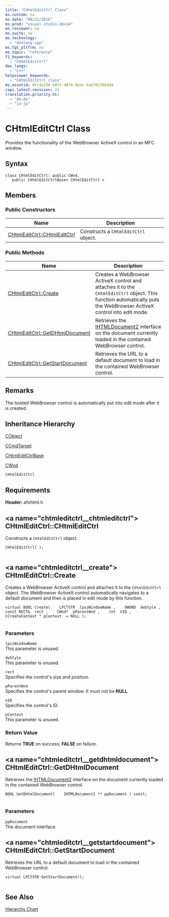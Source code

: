 ```yaml
---
title: "CHtmlEditCtrl Class"
ms.custom: na
ms.date: "09/22/2016"
ms.prod: "visual-studio-dev14"
ms.reviewer: na
ms.suite: na
ms.technology: 
  - "devlang-cpp"
ms.tgt_pltfrm: na
ms.topic: "reference"
f1_keywords: 
  - "CHtmlEditCtrl"
dev_langs: 
  - "C++"
helpviewer_keywords: 
  - "CHtmlEditCtrl class"
ms.assetid: 0fc4a238-b05f-4874-9edc-6a6701f064d9
caps.latest.revision: 22
translation.priority.ht: 
  - "de-de"
  - "ja-jp"
---
```

# CHtmlEditCtrl Class
Provides the functionality of the WebBrowser ActiveX control in an MFC window.  
  
## Syntax  
  
```  
class CHtmlEditCtrl: public CWnd,   
   public CHtmlEditCtrlBase< CHtmlEditCtrl >  
```  
  
## Members  
  
### Public Constructors  
  
|Name|Description|  
|----------|-----------------|  
|[CHtmlEditCtrl::CHtmlEditCtrl](#chtmleditctrl__chtmleditctrl)|Constructs a `CHtmlEditCtrl` object.|  
  
### Public Methods  
  
|Name|Description|  
|----------|-----------------|  
|[CHtmlEditCtrl::Create](#chtmleditctrl__create)|Creates a WebBrowser ActiveX control and attaches it to the `CHtmlEditCtrl` object. This function automatically puts the WebBrowser ActiveX control into edit mode.|  
|[CHtmlEditCtrl::GetDHtmlDocument](#chtmleditctrl__getdhtmldocument)|Retrieves the                                         [IHTMLDocument2](https://msdn.microsoft.com/en-us/library/aa752574.aspx) interface on the document currently loaded in the contained WebBrowser control.|  
|[CHtmlEditCtrl::GetStartDocument](#chtmleditctrl__getstartdocument)|Retrieves the URL to a default document to load in the contained WebBrowser control.|  
  
## Remarks  
 The hosted WebBrowser control is automatically put into edit mode after it is created.  
  
## Inheritance Hierarchy  
 [CObject](../vs140/cobject-class.md)  
  
 [CCmdTarget](../vs140/ccmdtarget-class.md)  
  
 [CHtmlEditCtrlBase](../vs140/chtmleditctrlbase-class.md)  
  
 [CWnd](../vs140/cwnd-class.md)  
  
 `CHtmlEditCtrl`  
  
## Requirements  
 **Header:** afxhtml.h  
  
##  \<a name="chtmleditctrl__chtmleditctrl"></a>  CHtmlEditCtrl::CHtmlEditCtrl  
 Constructs a `CHtmlEditCtrl` object.  
  
```  
CHtmlEditCtrl( );  
  
```  
  
##  \<a name="chtmleditctrl__create"></a>  CHtmlEditCtrl::Create  
 Creates a WebBrowser ActiveX control and attaches it to the `CHtmlEditCtrl` object. The WebBrowser ActiveX control automatically navigates to a default document and then is placed in edit mode by this function.  
  
```  
virtual BOOL Create(    LPCTSTR  lpszWindowName ,    DWORD  dwStyle ,    const RECT&  rect ,    CWnd*  pParentWnd ,    int  nID ,    CCreateContext * pContext  = NULL );  
  
```  
  
### Parameters  
 `lpszWindowName`  
 This parameter is unused.  
  
 `dwStyle`  
 This parameter is unused.  
  
 `rect`  
 Specifies the control's size and position.  
  
 `pParentWnd`  
 Specifies the control's parent window. It must not be **NULL**.  
  
 `nID`  
 Specifies the control's ID.  
  
 `pContext`  
 This parameter is unused.  
  
### Return Value  
 Returns **TRUE** on success, **FALSE** on failure.  
  
##  \<a name="chtmleditctrl__getdhtmldocument"></a>  CHtmlEditCtrl::GetDHtmlDocument  
 Retrieves the                 [IHTMLDocument2](https://msdn.microsoft.com/en-us/library/aa752574.aspx) interface on the document currently loaded in the contained WebBrowser control  
  
```  
BOOL GetDHtmlDocument(    IHTMLDocument2 ** ppDocument ) const;  
  
```  
  
### Parameters  
 `ppDocument`  
 The document interface.  
  
##  \<a name="chtmleditctrl__getstartdocument"></a>  CHtmlEditCtrl::GetStartDocument  
 Retrieves the URL to a default document to load in the contained WebBrowser control.  
  
```  
virtual LPCTSTR GetStartDocument();  
  
```  
  
## See Also  
 [Hierarchy Chart](../vs140/hierarchy-chart.md)